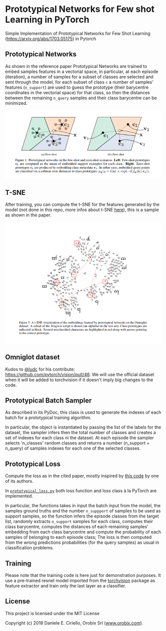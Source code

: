 # Prototypical Networks for Few shot Learning in PyTorch
Simple Implementation of Prototypical Networks for Few Shot Learning (https://arxiv.org/abs/1703.05175) in Pytorch

## Prototypical Networks

As shown in the reference paper Prototypical Networks are trained to embed samples features in a vectorial space, in particular, at each episode (iteration), a number of samples for a subset of classes are selected and sent through the model, for each subset of class `c` a number of samples' features (`n_support`) are used to guess the prototype (their barycentre coordinates in the vectorial space) for that class, so then the distances between the remaining `n_query` samples and their class barycentre can be minimized.

![Prototypical Networks](doc/imgs/proto-1.png)

## T-SNE 

After training, you can compute the t-SNE for the features generated by the model (not done in this repo, more infos about t-SNE [here](https://lvdmaaten.github.io/tsne/)), this is a sample as shown in the paper.

![Reference Paper t-SNE](doc/imgs/proto-2.png)

## Omniglot dataset

Kudos to [@ludc](https://github.com/ludc) for his contribute: https://github.com/pytorch/vision/pull/46.
We will use the official dataset when it will be added to torchvision if it doesn't imply big changes to the code.

## Prototypical Batch Sampler

As described in its PyDoc, this class is used to generate the indexes of each batch for a prototypical training algorithm.

In particular, the object is instantiated by passing the list of the labels for the dataset, the sampler infers then the total number of classes and creates a set of indexes for each class ni the dataset. At each episode the sampler selects 'n_classes' random classes and returns a number (n_support + n_query) of samples indexes for each one of the selected classes.

## Prototypical Loss

Compute the loss as in the cited paper, mostly inspired by [this code](https://github.com/jakesnell/prototypical-networks/blob/master/protonets/models/few_shot.py) by one of its authors.

In [`prototypical_loss.py`](src/prototypical_loss.py) both loss function and loss class à la PyTorch are implemented. 

In particular, the functions takes in input the batch input from the model, the samples ground truths and the number `n_suppport` of samples to be used as support samples, so the function infers the episode classes from the target list, randomly extracts `n_support` samples for each class, computes their class barycentre, computes the distances of each remaining samples' embedding from each class barycentre and compute the probability of each samples of belonging to each episode class; The loss is then computed from the wrong predictions probabilities (for the query samples) as usual in classification problems.

## Training

Please note that the training code is here just for demonstration purposes. It use a pre-trained resnet model imported from the [torchvision](https://github.com/pytorch/vision/tree/master/torchvision) package as feature extractor and train only the last layer as a classifier.


## License

This project is licensed under the MIT License

Copyright (c) 2018 Daniele E. Ciriello, Orobix Srl (www.orobix.com).
